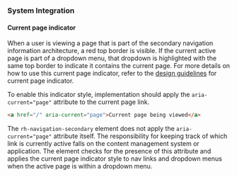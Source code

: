 ### System Integration

#### Current page indicator

When a user is viewing a page that is part of the secondary navigation
information architecture, a red top border is visible. If the current active
page is part of a dropdown menu, that dropdown is highlighted with the same top
border to indicate it contains the current page. For more details on how to use
this current page indicator, refer to the [design
guidelines](../guidelines/#current-page-indicator) for current page indicator.

To enable this indicator style, implementation should apply the
`aria-current="page"` attribute to the current page link.

```html rh-code-block
<a href="/" aria-current="page">Current page being viewed</a>
```

The `rh-navigation-secondary` element does not apply the
`aria-current="page"` attribute itself. The responsibility for
keeping track of which link is currently active falls on the content management
system or application. The element checks for the presence of this attribute
and applies the current page indicator style to nav links and dropdown menus
when the active page is within a dropdown menu.
